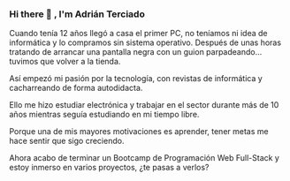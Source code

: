 ### Hi there 👋 , I'm Adrián Terciado

Cuando tenía 12 años llegó a casa el primer PC, no teníamos ni idea de informática y lo compramos sin sistema operativo. Después de unas horas tratando de arrancar una pantalla negra con un guion parpadeando... tuvimos que volver a la tienda.

Así empezó mi pasión por la tecnología, con revistas de informática y cacharreando de forma autodidacta.

Ello me hizo estudiar electrónica y trabajar en el sector durante más de 10 años mientras seguía estudiando en mi tiempo libre. 
 
Porque una de mis mayores motivaciones es aprender, tener metas me hace sentir que sigo creciendo.

Ahora acabo de terminar un Bootcamp de Programación Web Full-Stack y estoy inmerso en varios proyectos, ¿te pasas a verlos?
